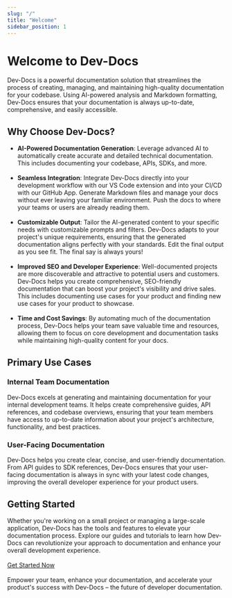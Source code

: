 ```yaml
---
slug: "/"
title: "Welcome"
sidebar_position: 1
---
```


  # Welcome to Dev-Docs

Dev-Docs is a powerful documentation solution that streamlines the process of creating, managing, and maintaining high-quality documentation for your codebase. Using AI-powered analysis and Markdown formatting, Dev-Docs ensures that your documentation is always up-to-date, comprehensive, and easily accessible.

## Why Choose Dev-Docs?

- **AI-Powered Documentation Generation**: Leverage advanced AI to automatically create accurate and detailed technical documentation. This includes documenting your codebase, APIs, SDKs, and more.
<br></br>
- **Seamless Integration**: Integrate Dev-Docs directly into your development workflow with our VS Code extension and into your CI/CD with our GitHub App. Generate Markdown files and manage your docs without ever leaving your familiar environment. Push the docs to where your teams or users are already reading them.
<br></br>
- **Customizable Output**: Tailor the AI-generated content to your specific needs with customizable prompts and filters. Dev-Docs adapts to your project's unique requirements, ensuring that the generated documentation aligns perfectly with your standards. Edit the final output as you see fit. The final say is always yours!
<br></br>
- **Improved SEO and Developer Experience**: Well-documented projects are more discoverable and attractive to potential users and customers. Dev-Docs helps you create comprehensive, SEO-friendly documentation that can boost your project's visibility and drive sales. This includes documenting use cases for your product and finding new use cases for your product to showcase.
<br></br>
- **Time and Cost Savings**: By automating much of the documentation process, Dev-Docs helps your team save valuable time and resources, allowing them to focus on core development and documentation tasks while maintaining high-quality content for your docs. 


## Primary Use Cases

### Internal Team Documentation

Dev-Docs excels at generating and maintaining documentation for your internal development teams. It helps create comprehensive guides, API references, and codebase overviews, ensuring that your team members have access to up-to-date information about your project's architecture, functionality, and best practices.

### User-Facing Documentation

Dev-Docs helps you create clear, concise, and user-friendly documentation. From API guides to SDK references, Dev-Docs ensures that your user-facing documentation is always in sync with your latest code changes, improving the overall developer experience for your product users.

## Getting Started

Whether you're working on a small project or managing a large-scale application, Dev-Docs has the tools and features to elevate your documentation process. Explore our guides and tutorials to learn how Dev-Docs can revolutionize your approach to documentation and enhance your overall development experience.
<br></br>
[Get Started Now](docs/Initial-Setup/Dev-Docs-Quickstart.md)
<br></br>
Empower your team, enhance your documentation, and accelerate your product's success with Dev-Docs – the future of developer documentation.
  
